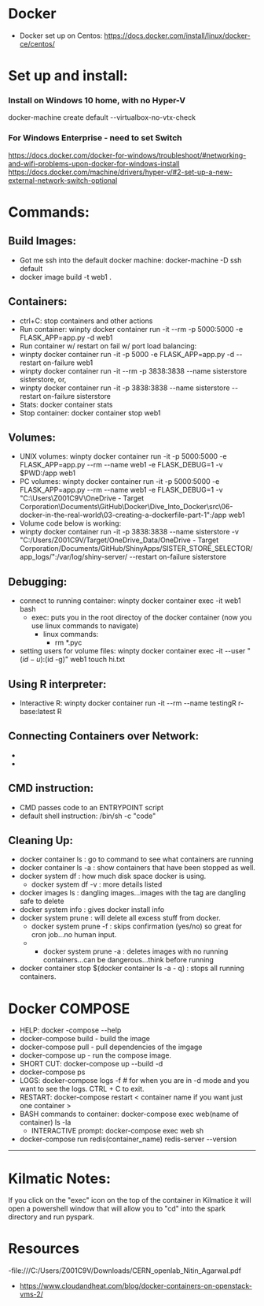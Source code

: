 # Docker
  - Docker set up on Centos: https://docs.docker.com/install/linux/docker-ce/centos/

# Set up and install:

  ### Install on Windows 10 home, with no Hyper-V
  docker-machine create default --virtualbox-no-vtx-check

  ### For Windows Enterprise - need to set Switch
  https://docs.docker.com/docker-for-windows/troubleshoot/#networking-and-wifi-problems-upon-docker-for-windows-install
  https://docs.docker.com/machine/drivers/hyper-v/#2-set-up-a-new-external-network-switch-optional


# Commands:
  
  ## Build Images:
  - Got me ssh into the default docker machine: docker-machine -D ssh default 
  - docker image build -t web1 .
  
  ## Containers:
  
  - ctrl+C: stop containers and other actions
  - Run container: winpty docker container run -it --rm -p 5000:5000 -e FLASK_APP=app.py -d web1
  - Run container w/ restart on fail w/ port load balancing:
  - winpty docker container run -it -p 5000 -e FLASK_APP=app.py -d --restart on-failure web1
  - winpty docker container run -it --rm -p 3838:3838 --name sisterstore sisterstore, or,
   - winpty docker container run -it -p 3838:3838 --name sisterstore --restart on-failure sisterstore
  - Stats: docker container stats
  - Stop container: docker container stop web1
  
  ## Volumes:
  -  UNIX volumes: winpty docker container run -it -p 5000:5000 -e FLASK_APP=app.py --rm --name web1 -e FLASK_DEBUG=1 -v $PWD:/app web1
  -  PC volumes: winpty docker container run -it -p 5000:5000 -e FLASK_APP=app.py --rm --name web1 -e FLASK_DEBUG=1 -v "C:\Users\Z001C9V\OneDrive - Target Corporation\Documents\GitHub\Docker\Dive_Into_Docker\src\06-docker-in-the-real-world\03-creating-a-dockerfile-part-1":/app web1
  - Volume code below is working:
  - winpty docker container run -it -p 3838:3838 --name sisterstore -v "C:/Users/Z001C9V/Target/OneDrive_Data/OneDrive - Target Corporation/Documents/GitHub/ShinyApps/SISTER_STORE_SELECTOR/app_logs/":/var/log/shiny-server/ --restart on-failure sisterstore
    
  ## Debugging:
  - connect to running container: winpty docker container exec -it web1 bash
    - exec: puts you in the root directoy of the docker container (now you use linux commands to navigate)
      - linux commands:
        - rm *.pyc
   - setting users for volume files: winpty docker container exec -it --user "$(id -u):$(id -g)" web1 touch hi.txt

  ## Using R interpreter:
  - Interactive R: winpty docker container run -it --rm --name testingR r-base:latest R

  ## Connecting Containers over Network:
  -
  -
  
  ## CMD instruction: 
  - CMD passes code to an ENTRYPOINT script
  - default shell instruction: /bin/sh -c "code"
  
  ## Cleaning Up:
  - docker container ls : go to command to see what containers are running
  - docker container ls -a : show containers that have been stopped as well.
  - docker system df : how much disk space docker is using.
    - docker system df -v : more details listed
  - docker images ls : dangling images...images with the <none> tag are dangling safe to delete
  - docker system info : gives docker install info
  - docker system prune : will delete all excess stuff from docker.
    - docker system prune -f : skips confirmation (yes/no) so great for cron job...no human input.
    - - docker system prune -a : deletes images with no running containers...can be dangerous...think before running
  - docker container stop $(docker container ls -a - q) : stops all running containers.
 
# Docker COMPOSE
  - HELP: docker -compose --help
  - docker-compose build - build the image
  - docker-compose pull - pull dependencies of the imgage
  - docker-compose up - run the compose image.
  - SHORT CUT: docker-compose up --build -d
  - docker-compose ps
  - LOGS: docker-compose logs -f # for when you are in -d mode and you want to see the logs. CTRL + C to exit.
  - RESTART: docker-compose restart < container name if you want just one container >
  - BASH commands to container: docker-compose exec web(name of container) ls -la
    - INTERACTIVE prompt: docker-compose exec web sh
  - docker-compose run redis(container_name) redis-server --version
  
-----

# Kilmatic Notes:

If you click on the "exec" icon on the top of the container in Kilmatice it will open a powershell window that will allow you to "cd" into the spark directory and run pyspark.

# Resources
  -file:///C:/Users/Z001C9V/Downloads/CERN_openlab_Nitin_Agarwal.pdf
  - https://www.cloudandheat.com/blog/docker-containers-on-openstack-vms-2/
  
